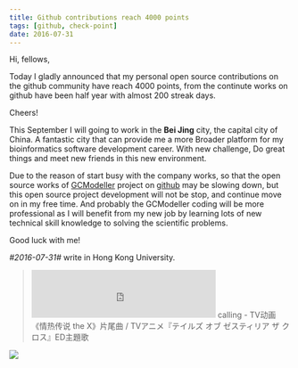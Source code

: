 ```yaml
---
title: Github contributions reach 4000 points
tags: [github, check-point]
date: 2016-07-31
---
```


Hi, fellows,

Today I gladly announced that my personal open source contributions on the github community have reach 4000 points, from the continute works on github have been half year with almost 200 streak days.

Cheers!

<!--more-->

This September I will going to work in the **Bei Jing** city, the capital city of China. A fantastic city that can provide me a more Broader platform for my bioinformatics software development career. With new challenge, Do great things and meet new friends in this new environment.

Due to the reason of start busy with the company works, so that the open source works of [GCModeller](http://gcmodeller.org) project on [github](https://github.com/SMRUCC/GCModeller) may be slowing down, but this open source project development will not be stop, and continue move on in my free time. And probably the GCModeller coding will be more professional as I will benefit from my new job by learning lots of new technical skill knowledge to solving the scientific problems.

Good luck with me!

_#2016-07-31#_  write in Hong Kong University.

> <iframe frameborder="no" border="0" marginwidth="0" marginheight="0" width=330 height=86 src="http://music.163.com/outchain/player?type=2&id=422463176&auto=1&height=66"></iframe>
> calling - TV动画《情热传说 the X》片尾曲 / TVアニメ『テイルズ オブ ゼスティリア ザ クロス』ED主題歌

![](https://raw.githubusercontent.com/xieguigang/xieguigang.github.io-hexo/master/images/c/83f40ada28b2ba3a.jpg)